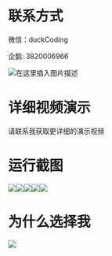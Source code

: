 # 联系方式

微信：duckCoding

企鹅: 3820006966

![在这里插入图片描述](http://upload.cxycsx.vip/91ab4bcb4f2c4c6db86365bb6d6e9c62.jpeg)

# 详细视频演示

请联系我获取更详细的演示视频

# 运行截图

![](http://www.bysj52.com/uploadfile/ueditor/image/202306/%E6%AF%95%E8%AE%BEssm243%E7%9C%81%E5%87%BA%E5%8F%A3%E5%9F%BA%E5%9C%B0%E5%85%AC%E5%85%B1%E4%BF%A1%E6%81%AF%E6%9C%8D%E5%8A%A1%E5%B9%B3%E5%8F%B0%E6%AF%95%E4%B8%9A%E8%AE%BE%E8%AE%A1/3.png)![](http://www.bysj52.com/uploadfile/ueditor/image/202306/%E6%AF%95%E8%AE%BEssm243%E7%9C%81%E5%87%BA%E5%8F%A3%E5%9F%BA%E5%9C%B0%E5%85%AC%E5%85%B1%E4%BF%A1%E6%81%AF%E6%9C%8D%E5%8A%A1%E5%B9%B3%E5%8F%B0%E6%AF%95%E4%B8%9A%E8%AE%BE%E8%AE%A1/4.png)![](http://www.bysj52.com/uploadfile/ueditor/image/202306/%E6%AF%95%E8%AE%BEssm243%E7%9C%81%E5%87%BA%E5%8F%A3%E5%9F%BA%E5%9C%B0%E5%85%AC%E5%85%B1%E4%BF%A1%E6%81%AF%E6%9C%8D%E5%8A%A1%E5%B9%B3%E5%8F%B0%E6%AF%95%E4%B8%9A%E8%AE%BE%E8%AE%A1/1.png)![](http://www.bysj52.com/uploadfile/ueditor/image/202306/%E6%AF%95%E8%AE%BEssm243%E7%9C%81%E5%87%BA%E5%8F%A3%E5%9F%BA%E5%9C%B0%E5%85%AC%E5%85%B1%E4%BF%A1%E6%81%AF%E6%9C%8D%E5%8A%A1%E5%B9%B3%E5%8F%B0%E6%AF%95%E4%B8%9A%E8%AE%BE%E8%AE%A1/2.png)![](http://www.bysj52.com/uploadfile/ueditor/image/202306/%E6%AF%95%E8%AE%BEssm243%E7%9C%81%E5%87%BA%E5%8F%A3%E5%9F%BA%E5%9C%B0%E5%85%AC%E5%85%B1%E4%BF%A1%E6%81%AF%E6%9C%8D%E5%8A%A1%E5%B9%B3%E5%8F%B0%E6%AF%95%E4%B8%9A%E8%AE%BE%E8%AE%A1/5.png)

# 为什么选择我

![](http://upload.cxycsx.vip/%E7%A8%8B%E5%BA%8F%E8%AE%BE%E8%AE%A1.png)

